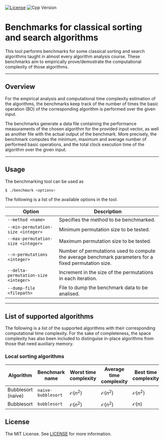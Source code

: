 [![License](https://img.shields.io/github/license/rixsilverith/algorithm-benchmarks)](https://mit-license.org/)
![Cpp Version](https://img.shields.io/badge/C%2B%2B-17-blue)

# Benchmarks for classical sorting and search algorithms

This tool performs benchmarks for some classical sorting and search algorithms taught in almost every 
algorithm analysis course. These benchmarks aim to empirically prove/demostrate the computational
complexity of those algorithms.

---

## Overview

For the empirical analysis and computational time complexity estimation of the algorithms, the benchmarks 
keep track of the number of times the basic operation (BO) of the corresponding algorithm is performed
over the given input.

The benchmarks generate a data file containing the performance measuraments of the chosen algorithm for the
provided input vector, as well as another file with the actual output of the benchmark. More precisely,
the benchmark computes the minimum, maximum and average number of performed basic operations, and the total
clock execution time of the algorithm over the given input.

---

## Usage

The benchmarking tool can be used as

```bash
$ ./benchmark <options>
```
The following is a list of the available options in the tool.

**Option** | **Description**
--- | ---
`--method <name>` | Specifies the method to be benchmarked.
`--min-permutation-size <integer>` | Minimum permutation size to be tested.
`--max-permutation-size <integer>` | Maximum permutation size to be tested.
`--n-permutations <integer>` | Number of permutations used to compute the average benchmark parameters for a fixed permutation size.
`--delta-permutation-size <integer>` | Increment in the size of the permutations in each iteration.
`--dump-file <filepath>` | File to dump the benchmark data to be analised.

---

## List of supported algorithms

The following is a list of the supported algorithms with their corresponding computational
time complexity. For the sake of completeness, the space complexity has also been included
to distinguise in-place algorithms from those that need auxiliary memory.

### Local sorting algorithms

**Algorithm** | **Benchmark name** | **Worst time complexity** | **Average time complexity** | **Best time complexity** | **Space complexity**
--- | --- | --- | --- | --- | ---
Bubblesort (naive) | `naive-bubblesort` | $\mathcal{O}(n^2)$ | $\mathcal{O}(n^2)$ | $\mathcal{O}(n^2)$ | $\mathcal{O}(1)$
Bubblesort | `bubblesort` | $\mathcal{O}(n^2)$ | $\mathcal{O}(n^2)$ | $\mathcal{O}(n)$ | $\mathcal{O}(1)$

## License

The MIT License. See [LICENSE](LICENSE) for more information.
